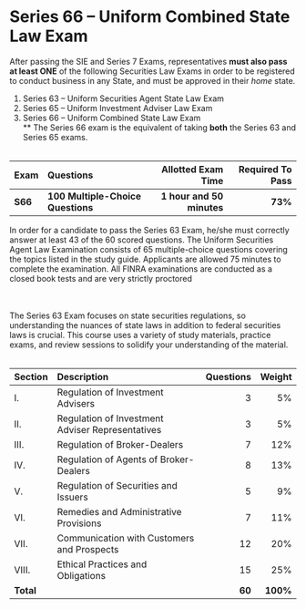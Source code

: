 # Series 66 – Uniform Combined State Law Exam</br>

After passing the SIE and Series 7 Exams, representatives **must also pass at least ONE** of the following Securities Law Exams in order to be registered to conduct business in any State, and must be approved in their *home* state.

1. Series 63 – Uniform Securities Agent State Law Exam </br>
2. Series 65 – Uniform Investment Adviser Law Exam</br>
3. Series 66 – Uniform Combined State Law Exam</br>
** The Series 66 exam is the equivalent of taking **both** the Series 63 and Series 65 exams.</br></br>

| Exam    | Questions | Allotted Exam Time | Required To Pass |
| :-------- | :------- | -------: |-------: |
| **S66**    | **100 Multiple-Choice Questions**   | **1 hour and 50 minutes**    | **73%** |


In order for a candidate to pass the Series 63 Exam, he/she must correctly answer at least 43 of the 60 scored questions. The Uniform Securities Agent Law Examination consists of 65 multiple-choice questions covering the topics listed in the study guide. Applicants are allowed 75 minutes to complete the examination. All FINRA examinations are conducted as a closed book tests and are very strictly proctored

</br>
</br>
The Series 63 Exam focuses on state securities regulations, so understanding the nuances of state laws in addition to federal securities laws is crucial. This course uses a variety of study materials, practice exams, and review sessions to solidify your understanding of the material. </br></br>

| Section    | Description | Questions | Weight |
| :-------- | :------- | -------: |-------: |
| I. | Regulation of Investment Advisers  | 3 | 5% |
| II. | Regulation of Investment Adviser Representatives  | 3 | 5% |
| III. | Regulation of Broker-Dealers | 7 |  12% |
| IV. | Regulation of Agents of Broker-Dealers | 8 | 13% |
| V. | Regulation of Securities and Issuers  | 5 | 9% |
| VI. |Remedies and Administrative Provisions | 7 | 11% |
| VII. | Communication with Customers and Prospects | 12 |  20% |
| VIII. |  Ethical Practices and Obligations | 15 | 25% |
| **Total** |  | **60** | **100%** |
